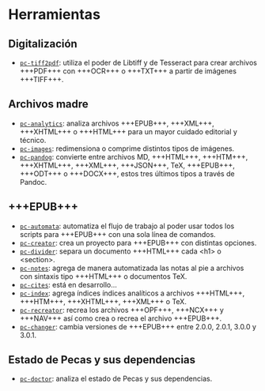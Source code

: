 # Herramientas

## Digitalización

* [`pc-tiff2pdf`](pc-tiff2pdf.html): utiliza el poder de Libtiff y de Tesseract para crear archivos +++PDF+++ con +++OCR+++ o +++TXT+++ a partir de imágenes +++TIFF+++.

## Archivos madre

* [`pc-analytics`](pc-analytics.html): analiza archivos +++EPUB+++, +++XML+++, +++XHTML+++ o +++HTML+++ para un mayor cuidado editorial y técnico.
* [`pc-images`](pc-images.html): redimensiona o comprime distintos tipos de imágenes.
* [`pc-pandog`](pc-pandog.html): convierte entre archivos MD, +++HTML+++, +++HTM+++, +++XHTML+++, +++XML+++, +++JSON+++, TeX, +++EPUB+++, +++ODT+++ o +++DOCX+++, estos tres últimos tipos a través de Pandoc.

## +++EPUB+++

* [`pc-automata`](pc-automata.html): automatiza el flujo de trabajo al poder usar todos los scripts para +++EPUB+++ con una sola línea de comandos.
* [`pc-creator`](pc-creator.html): crea un proyecto para +++EPUB+++ con distintas opciones.
* [`pc-divider`](pc-divider.html): separa un documento +++HTML+++ cada &lt;h1&gt; o &lt;section&gt;.
* [`pc-notes`](pc-notes.html): agrega de manera automatizada las notas al pie a archivos con sintaxis tipo +++HTML+++ o documentos TeX.
* [`pc-cites`](pc-cites.html): está en desarrollo…
* [`pc-index`](pc-index.html): agrega índices índices analíticos a archivos +++HTML+++, +++HTM+++, +++XHTML+++, +++XML+++ o TeX.
* [`pc-recreator`](pc-recreator.html): recrea los archivos +++OPF+++, +++NCX+++ y +++NAV+++ así como crea o recrea el archivo +++EPUB+++.
* [`pc-changer`](pc-changer.html): cambia versiones de +++EPUB+++ entre 2.0.0, 2.0.1, 3.0.0 y 3.0.1.

## Estado de Pecas y sus dependencias

* [`pc-doctor`](pc-doctor.html): analiza el estado de Pecas y sus dependencias.
